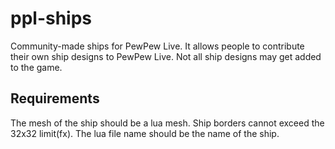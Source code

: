 # ppl-ships
Community-made ships for PewPew Live.
It allows people to contribute their own ship designs to PewPew Live.
Not all ship designs may get added to the game.

## Requirements
The mesh of the ship should be a lua mesh. 
Ship borders cannot exceed the 32x32 limit(fx).
The lua file name should be the name of the ship.

